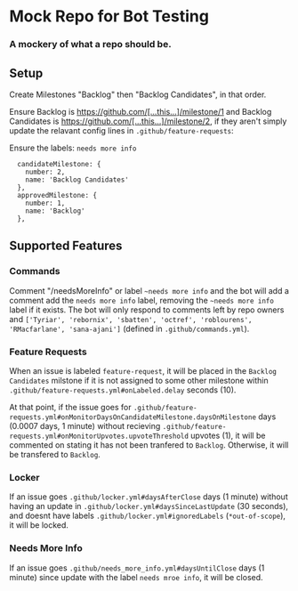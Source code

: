 # Mock Repo for Bot Testing
### A mockery of what a repo should be.

## Setup
Create Milestones "Backlog" then "Backlog Candidates", in that order.

Ensure Backlog is https://github.com/[...this...]/milestone/1 and Backlog Candidates is https://github.com/[...this...]/milestone/2, if they aren't simply update the relavant config lines in `.github/feature-requests`:

Ensure the labels: `needs more info`

```
  candidateMilestone: {
    number: 2,
    name: 'Backlog Candidates'
  },
  approvedMilestone: {
    number: 1,
    name: 'Backlog'
  },
```

## Supported Features

### Commands

Comment "/needsMoreInfo" or label `~needs more info` and the bot will add a comment add the `needs more info` label, removing the `~needs more info` label if it exists. The bot will only respond to comments left by repo owners and `['Tyriar', 'rebornix', 'sbatten', 'octref', 'roblourens', 'RMacfarlane', 'sana-ajani']` (defined in `.github/commands.yml`).

### Feature Requests

When an issue is labeled `feature-request`, it will be placed in the `Backlog Candidates` milstone if it is not assigned to some other milestone within `.github/feature-requests.yml#onLabeled.delay` seconds (10).

At that point, if the issue goes for `.github/feature-requests.yml#onMonitorDaysOnCandidateMilestone.daysOnMilestone` days (0.0007 days, 1 minute) without recieving `.github/feature-requests.yml#onMonitorUpvotes.upvoteThreshold` upvotes (1), it will be commented on stating it has not been tranfered to `Backlog`. Otherwise, it will be transfered to `Backlog`.

### Locker

If an issue goes `.github/locker.yml#daysAfterClose` days (1 minute) without having an update in `.github/locker.yml#daysSinceLastUpdate` (30 seconds), and doesnt have labels `.github/locker.yml#ignoredLabels` (`*out-of-scope`), it will be locked.

### Needs More Info

If an issue goes `.github/needs_more_info.yml#daysUntilClose` days (1 minute) since update with the label `needs mroe info`, it will be closed.
